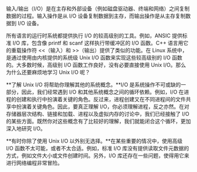 输入/输出（I/O）是在主存和外部设备（例如磁盘驱动器、终端和网络）之间复制数据的过程。输入操作是从 I/O 设备复制数据到主存，而输出操作是从主存复制数据到 I/O 设备。

所有语言的运行时系统都提供执行 I/O 的较高级别的工具。例如，ANSIC 提供标准 I/O 库，包含像 printf 和 scanf 这样执行带缓冲区的 I/O 函数。C++ 语言用它的重载操作符 <<（输入）和 >>（输出）提供了类似的功能。在 Linux 系统中，是通过使用由内核提供的系统级 Unix I/O 函数来实现这些较高级别的 I/O 函数的。大多数时候，高级别 I/O 函数工作良好，没有必要直接使用 Unix I/O。那么为什么还要麻烦地学习 Unix I/O 呢？

**了解 Unix I/O 将帮助你理解其他的系统概念。**I/O 是系统操作不可或缺的一部分，因此，我们经常遇到 I/O 和其他系统概念之间的循环依赖。例如，I/O 在进程的创建和执行中扮演着关键的角色。反过来，进程创建又在不同进程间的文件共享中扮演着关键角色。因此，要真正理解 I/O，你必须理解进程，反之亦然。在对存储器层次结构、链接和加载、进程以及虚拟内存的讨论中，我们已经接触了 I/O 的某些方面。既然你对这些概念有了比较好的理解，我们就能闭合这个循环，更加深入地研究 I/O。



**有时你除了使用 Unix I/O 以外别无选择。**在某些重要的情况中，使用高级 I/O 函数不太可能，或者不太合适。例如，标准 I/O 库没有提供读取文件元数据的方式，例如文件大小或文件创建时间。另外，I/O 库还存在一些问题，使得用它来进行网络编程非常冒险。